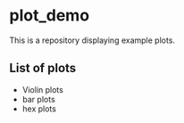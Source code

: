 # plot_demo

This is a repository displaying example plots.

## List of plots

- Violin plots
- bar plots
- hex plots
